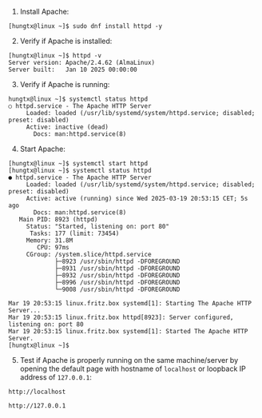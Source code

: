 1. Install Apache:
```
[hungtx@linux ~]$ sudo dnf install httpd -y
```
2. Verify if Apache is installed:
```
[hungtx@linux ~]$ httpd -v
Server version: Apache/2.4.62 (AlmaLinux)
Server built:   Jan 10 2025 00:00:00
```
3. Verify if Apache is running:
```
hungtx@linux ~]$ systemctl status httpd
○ httpd.service - The Apache HTTP Server
     Loaded: loaded (/usr/lib/systemd/system/httpd.service; disabled; preset: disabled)
     Active: inactive (dead)
       Docs: man:httpd.service(8)
```
4. Start Apache:
```
[hungtx@linux ~]$ systemctl start httpd
[hungtx@linux ~]$ systemctl status httpd
● httpd.service - The Apache HTTP Server
     Loaded: loaded (/usr/lib/systemd/system/httpd.service; disabled; preset: disabled)
     Active: active (running) since Wed 2025-03-19 20:53:15 CET; 5s ago
       Docs: man:httpd.service(8)
   Main PID: 8923 (httpd)
     Status: "Started, listening on: port 80"
      Tasks: 177 (limit: 73454)
     Memory: 31.8M
        CPU: 97ms
     CGroup: /system.slice/httpd.service
             ├─8923 /usr/sbin/httpd -DFOREGROUND
             ├─8931 /usr/sbin/httpd -DFOREGROUND
             ├─8932 /usr/sbin/httpd -DFOREGROUND
             ├─8996 /usr/sbin/httpd -DFOREGROUND
             └─9008 /usr/sbin/httpd -DFOREGROUND

Mar 19 20:53:15 linux.fritz.box systemd[1]: Starting The Apache HTTP Server...
Mar 19 20:53:15 linux.fritz.box httpd[8923]: Server configured, listening on: port 80
Mar 19 20:53:15 linux.fritz.box systemd[1]: Started The Apache HTTP Server.
[hungtx@linux ~]$
```
5. Test if Apache is properly running on the same machine/server by opening the default page with hostname of `localhost` or loopback IP address of `127.0.0.1`:
```
http://localhost
```
```
http://127.0.0.1
```
